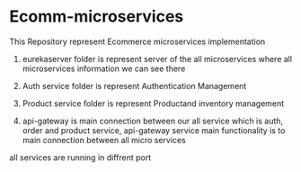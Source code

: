 # Ecomm-microservices
This Repository represent Ecommerce microservices implementation 

1. eurekaserver folder is represent server of the all microservices where all microservices information we can see there 

2. Auth service folder is represent Authentication Management

3. Product service folder is represent Productand inventory management

4. api-gateway is main connection between our all service which is auth, order and product service, api-gateway service main functionality is to main connection between all micro services

all services are running in diffrent port
